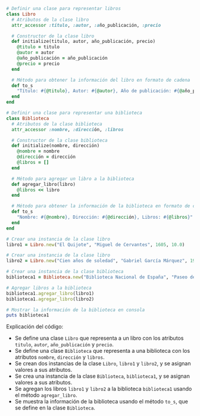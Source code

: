 ```ruby
# Definir una clase para representar libros
class Libro
  # Atributos de la clase libro
  attr_accessor :titulo, :autor, :año_publicación, :precio

  # Constructor de la clase libro
  def initialize(titulo, autor, año_publicación, precio)
    @titulo = titulo
    @autor = autor
    @año_publicación = año_publicación
    @precio = precio
  end

  # Método para obtener la información del libro en formato de cadena
  def to_s
    "Título: #{@titulo}, Autor: #{@autor}, Año de publicación: #{@año_publicación}, Precio: #{@precio}"
  end
end

# Definir una clase para representar una biblioteca
class Biblioteca
  # Atributos de la clase biblioteca
  attr_accessor :nombre, :dirección, :libros

  # Constructor de la clase biblioteca
  def initialize(nombre, dirección)
    @nombre = nombre
    @dirección = dirección
    @libros = []
  end

  # Método para agregar un libro a la biblioteca
  def agregar_libro(libro)
    @libros << libro
  end

  # Método para obtener la información de la biblioteca en formato de cadena
  def to_s
    "Nombre: #{@nombre}, Dirección: #{@dirección}, Libros: #{@libros}"
  end
end

# Crear una instancia de la clase libro
libro1 = Libro.new("El Quijote", "Miguel de Cervantes", 1605, 10.0)

# Crear una instancia de la clase libro
libro2 = Libro.new("Cien años de soledad", "Gabriel García Márquez", 1967, 12.0)

# Crear una instancia de la clase biblioteca
biblioteca1 = Biblioteca.new("Biblioteca Nacional de España", "Paseo de Recoletos, 20")

# Agregar libros a la biblioteca
biblioteca1.agregar_libro(libro1)
biblioteca1.agregar_libro(libro2)

# Mostrar la información de la biblioteca en consola
puts biblioteca1

```

Explicación del código:

* Se define una clase `Libro` que representa a un libro con los atributos `titulo`, `autor`, `año_publicación` y `precio`.
* Se define una clase `Biblioteca` que representa a una biblioteca con los atributos `nombre`, `dirección` y `libros`.
* Se crean dos instancias de la clase `Libro`, `libro1` y `libro2`, y se asignan valores a sus atributos.
* Se crea una instancia de la clase `Biblioteca`, `biblioteca1`, y se asignan valores a sus atributos.
* Se agregan los libros `libro1` y `libro2` a la biblioteca `biblioteca1` usando el método `agregar_libro`.
* Se muestra la información de la biblioteca usando el método `to_s`, que se define en la clase `Biblioteca`.